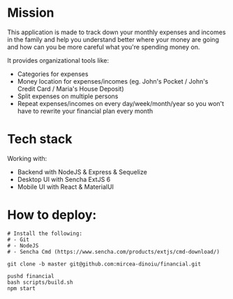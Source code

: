 # Mission
This application is made to track down your monthly expenses and incomes in the family and help you understand better where your money are going and how can you be more careful what you're spending money on.

It provides organizational tools like:
- Categories for expenses
- Money location for expenses/incomes (eg. John's Pocket / John's Credit Card / Maria's House Deposit)
- Split expenses on multiple persons
- Repeat expenses/incomes on every day/week/month/year so you won't have to rewrite your financial plan every month

# Tech stack
Working with:
- Backend with NodeJS & Express & Sequelize
- Desktop UI with Sencha ExtJS 6
- Mobile UI with React & MaterialUI

# How to deploy:
```
# Install the following:
# - Git
# - NodeJS
# - Sencha Cmd (https://www.sencha.com/products/extjs/cmd-download/)

git clone -b master git@github.com:mircea-dinoiu/financial.git

pushd financial
bash scripts/build.sh
npm start
```